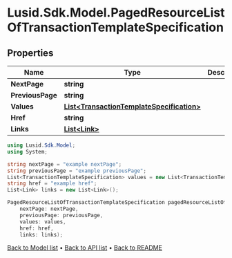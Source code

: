 # Lusid.Sdk.Model.PagedResourceListOfTransactionTemplateSpecification

## Properties

Name | Type | Description | Notes
------------ | ------------- | ------------- | -------------
**NextPage** | **string** |  | [optional] 
**PreviousPage** | **string** |  | [optional] 
**Values** | [**List&lt;TransactionTemplateSpecification&gt;**](TransactionTemplateSpecification.md) |  | 
**Href** | **string** |  | [optional] 
**Links** | [**List&lt;Link&gt;**](Link.md) |  | [optional] 

```csharp
using Lusid.Sdk.Model;
using System;

string nextPage = "example nextPage";
string previousPage = "example previousPage";
List<TransactionTemplateSpecification> values = new List<TransactionTemplateSpecification>();
string href = "example href";
List<Link> links = new List<Link>();

PagedResourceListOfTransactionTemplateSpecification pagedResourceListOfTransactionTemplateSpecificationInstance = new PagedResourceListOfTransactionTemplateSpecification(
    nextPage: nextPage,
    previousPage: previousPage,
    values: values,
    href: href,
    links: links);
```

[Back to Model list](../README.md#documentation-for-models) &#8226; [Back to API list](../README.md#documentation-for-api-endpoints) &#8226; [Back to README](../README.md)
